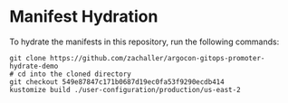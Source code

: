 # Manifest Hydration

To hydrate the manifests in this repository, run the following commands:

```shell
git clone https://github.com/zachaller/argocon-gitops-promoter-hydrate-demo
# cd into the cloned directory
git checkout 549e87847c171b0687d19ec0fa53f9290ecdb414
kustomize build ./user-configuration/production/us-east-2
```
